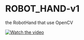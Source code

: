 # ROBOT_HAND-v1
the RobotHand that use OpenCV

[![Watch the video](https://i.imgur.com/kQpLWQl.png)](https://www.youtube.com/watch?v=iZm3ncztgXA&feature=youtu.be)
